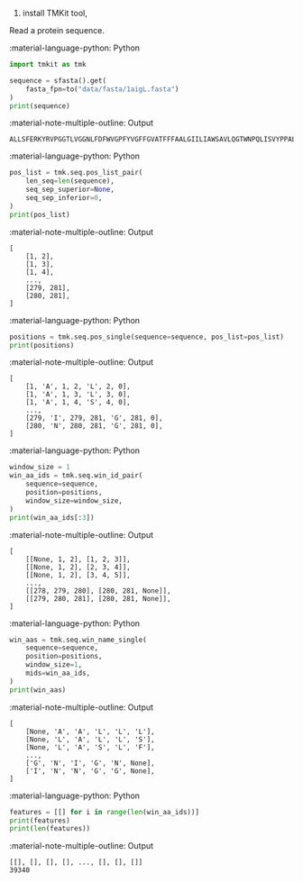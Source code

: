 1. install TMKit tool,

Read a protein sequence.

:material-language-python: Python
``` py linenums="1"
import tmkit as tmk

sequence = sfasta().get(
    fasta_fpn=to("data/fasta/1aigL.fasta")
)
print(sequence)
```

:material-note-multiple-outline: Output
``` shell
ALLSFERKYRVPGGTLVGGNLFDFWVGPFYVGFFGVATFFFAALGIILIAWSAVLQGTWNPQLISVYPPALEYGLGGAPLAKGGLWQIITICATGAFVSWALREVEICRKLGIGYHIPFAFAFAILAYLTLVLFRPVMMGAWGYAFPYGIWTHLDWVSNTGYTYGNFHYNPAHMIAISFFFTNALALALHGALVLSAANPEKGKEMRTPDHEDTFFRDLVGYSIGTLGIHRLGLLLSLSAVFFSALCMIITGTIWFDQWVDWWQWWVKLPWWANIPGGING
```

:material-language-python: Python
``` py linenums="1"
pos_list = tmk.seq.pos_list_pair(
    len_seq=len(sequence),
    seq_sep_superior=None,
    seq_sep_inferior=0,
)
print(pos_list)
```

:material-note-multiple-outline: Output
``` shell
[
    [1, 2],
    [1, 3],
    [1, 4],
    ...,
    [279, 281],
    [280, 281],
]
```


:material-language-python: Python
``` py linenums="1"
positions = tmk.seq.pos_single(sequence=sequence, pos_list=pos_list)
print(positions)
```

:material-note-multiple-outline: Output
``` shell
[
    [1, 'A', 1, 2, 'L', 2, 0],
    [1, 'A', 1, 3, 'L', 3, 0],
    [1, 'A', 1, 4, 'S', 4, 0],
    ...,
    [279, 'I', 279, 281, 'G', 281, 0],
    [280, 'N', 280, 281, 'G', 281, 0],
]
```


:material-language-python: Python
``` py linenums="1"
window_size = 1
win_aa_ids = tmk.seq.win_id_pair(
    sequence=sequence,
    position=positions,
    window_size=window_size,
)
print(win_aa_ids[:3])
```

:material-note-multiple-outline: Output
``` shell
[
    [[None, 1, 2], [1, 2, 3]],
    [[None, 1, 2], [2, 3, 4]],
    [[None, 1, 2], [3, 4, 5]],
    ...,
    [[278, 279, 280], [280, 281, None]],
    [[279, 280, 281], [280, 281, None]],
]
```

:material-language-python: Python
``` py linenums="1"
win_aas = tmk.seq.win_name_single(
    sequence=sequence,
    position=positions,
    window_size=1,
    mids=win_aa_ids,
)
print(win_aas)
```

:material-note-multiple-outline: Output
``` shell
[
    [None, 'A', 'A', 'L', 'L', 'L'],
    [None, 'L', 'A', 'L', 'L', 'S'],
    [None, 'L', 'A', 'S', 'L', 'F'],
    ...,
    ['G', 'N', 'I', 'G', 'N', None],
    ['I', 'N', 'N', 'G', 'G', None],
]
```

:material-language-python: Python
``` py linenums="1"
features = [[] for i in range(len(win_aa_ids))]
print(features)
print(len(features))
```

:material-note-multiple-outline: Output
``` shell
[[], [], [], [], ..., [], [], []]
39340
```
